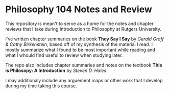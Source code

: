 # Philosophy 104 Notes and Review
This repository is mean't to serve as a home for the notes and chapter reviews that I take during Introduction to Philosophy at Rutgers University.

I've written chapter summaries on the book **They Say I Say** by *Gerald Graff & Cathy Birkenstein*, based off of my synthesis of the material I read. I mostly summarize what I found to be most important while reading and what I whould find useful to review when studying later.

The repo also includes chapter summaries and notes on the textbook **This is Philosopy: A Introduction** by *Steven D. Hales*.

I may additionaly include any arguement maps or other work that I develop during my time taking this course.
